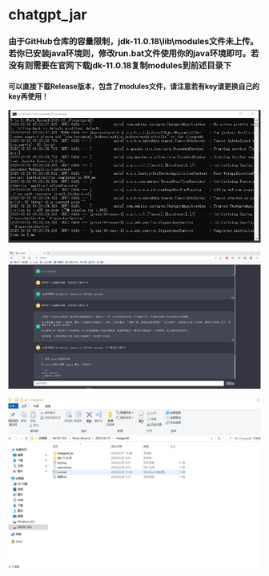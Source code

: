 # chatgpt_jar

### 由于GitHub仓库的容量限制，jdk-11.0.18\lib\modules文件未上传。若你已安装java环境则，修改run.bat文件使用你的java环境即可。若没有则需要在官网下载jdk-11.0.18复制modules到前述目录下

#### 可以直接下载Release版本，包含了modules文件，请注意若有key请更换自己的key再使用！

![Alt text](QQ截图7.png?raw=true "Title")

![Alt text](QQ截图8.png?raw=true "Title")

![Alt text](QQ截图9.png?raw=true "Title")

